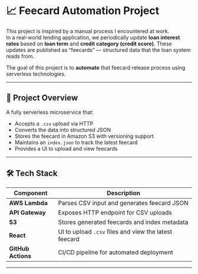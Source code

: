 # 📈 Feecard Automation Project

This project is inspired by a manual process I encountered at work.  
In a real-world lending application, we periodically update **loan interest rates** based on **loan term** and **credit category (credit score)**. These updates are published as “feecards” — structured data that the loan system reads from.

The goal of this project is to **automate** that feecard release process using serverless technologies.

---

## 🚀 Project Overview

A fully serverless microservice that:

- Accepts a `.csv` upload via HTTP
- Converts the data into structured JSON
- Stores the feecard in Amazon S3 with versioning support
- Maintains an `index.json` to track the latest feecard
- Provides a UI to upload and view feecards

---

## 🛠️ Tech Stack

| Component       | Description                                           |
|----------------|-------------------------------------------------------|
| **AWS Lambda**  | Parses CSV input and generates feecard JSON          |
| **API Gateway** | Exposes HTTP endpoint for CSV uploads                |
| **S3**          | Stores generated feecards and index metadata         |
| **React**       | UI to upload `.csv` files and view the latest feecard |
| **GitHub Actions** | CI/CD pipeline for automated deployment          |

---